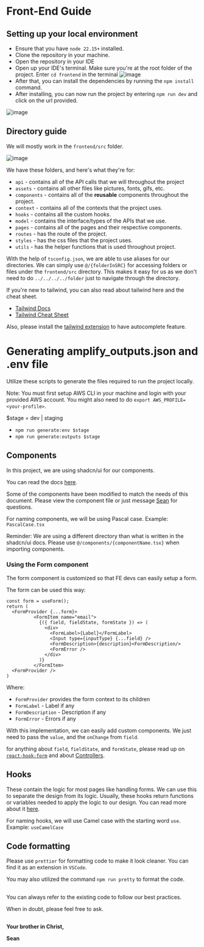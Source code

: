 # Front-End Guide

## Setting up your local environment

- Ensure that you have `node 22.15+` installed.
- Clone the repository in your machine.
- Open the repository in your IDE
- Open up your IDE's terminal. Make sure you're at the root folder of the project. Enter `cd frontend` in the terminal
  ![image](https://github.com/SPARCS-UP-Mindanao/SPARCS-Event-Platform/assets/85269524/adcdd520-d032-4380-8a85-81bbf39805c2)
- After that, you can install the dependencies by running the `npm install` command.
- After installing, you can now run the project by entering `npm run dev` and click on the url provided.

![image](https://github.com/SPARCS-UP-Mindanao/SPARCS-Event-Platform/assets/85269524/c44ea864-f1da-4d78-bb0c-980345125b3f)

## Directory guide

We will mostly work in the `frontend/src` folder.

![image](https://github.com/SPARCS-UP-Mindanao/SPARCS-Event-Platform/assets/85269524/f6cb7718-3817-4c12-9574-ff5c7a09f033)

We have these folders, and here's what they're for:

- `api` - contains all of the API calls that we will throughout the project
- `assets` - contains all other files like pictures, fonts, gifs, etc.
- `components` - contains all of the **reusable** components throughout the project.
- `context` - contains all of the contexts that the project uses.
- `hooks` - contains all the custom hooks.
- `model` - contains the interface/types of the APIs that we use.
- `pages` - contains all of the pages and their respective components.
- `routes` - has the route of the project.
- `styles` - has the css files that the project uses.
- `utils` - has the helper functions that is used throughout project.

With the help of `tsconfig.json`, we are able to use aliases for our directories.
We can simply use `@/{folderInSRC}` for accessing folders or files under the `frontend/src` directory.
This makes it easy for us as we don't need to do `../../../../folder` just to navigate through the directory.

If you're new to tailwind, you can also read about tailwind here and the cheat sheet.

- [Tailwind Docs](https://tailwindcss.com/)
- [Tailwind Cheat Sheet](https://nerdcave.com/tailwind-cheat-sheet)

Also, please install the [tailwind extension](https://marketplace.visualstudio.com/items?itemName=bradlc.vscode-tailwindcss) to have autocomplete feature.

# Generating amplify_outputs.json and .env file

Utilize these scripts to generate the files required to run the project locally.

Note: You must first setup AWS CLI in your machine and login with your provided AWS account. You might also need to do `export AWS_PROFILE=<your-profile>`.

$stage = dev | staging

- `npm run generate:env $stage`
- `npm run generate:outputs $stage`

## Components

In this project, we are using shadcn/ui for our components.

You can read the docs [here](https://ui.shadcn.com/).

Some of the components have been modified to match the needs of this document.
Please view the component file or just message [Sean](https://www.facebook.com/seangaaab) for questions.

For naming components, we will be using Pascal case. Example: `PascalCase.tsx`

Reminder: We are using a different directory than what is written in the shadcn/ui docs. Please use `@/components/{componentName.tsx}` when importing components.

### Using the Form component

The form component is customized so that FE devs can easily setup a form.

The form can be used this way:

```
const form = useForm();
return (
  <FormProvider {...form}>
          <FormItem name="email">
            {({ field, fieldState, formState }) => (
              <div>
                <FormLabel>{Label}</FormLabel>
                <Input type={inputType} {...field} />
                <FormDescription>{description}<FormDescription/>
                <FormError />
              </div>
            )}
          </FormItem>
  <FormProvider />
)
```

Where:

- `FormProvider` provides the form context to its children
- `FormLabel` - Label if any
- `FormDescription` - Description if any
- `FormError` - Errors if any

With this implementation, we can easily add custom components. We just need to pass the `value`, and the `onChange` from `field`.

for anything about `field`, `fieldState`, and `formState`, please read up on [`react-hook-form`](https://react-hook-form.com/) and about [Controllers](https://react-hook-form.com/docs/usecontroller/controller).

## Hooks

These contain the logic for most pages like handling forms. We can use this to separate the design from its logic.
Usually, these hooks return functions or variables needed to apply the logic to our design.
You can read more about it [here](https://react.dev/learn/reusing-logic-with-custom-hooks).

For naming hooks, we will use Camel case with the starting word `use`. Example: `useCamelCase`

## Code formatting

Please use `prettier` for formatting code to make it look cleaner.
You can find it as an extension in `VSCode`.

You may also utilized the command `npm run pretty` to format the code.

##

You can always refer to the existing code to follow our best practices.

When in doubt, please feel free to ask.

##

**Your brother in Christ,**

**Sean**
